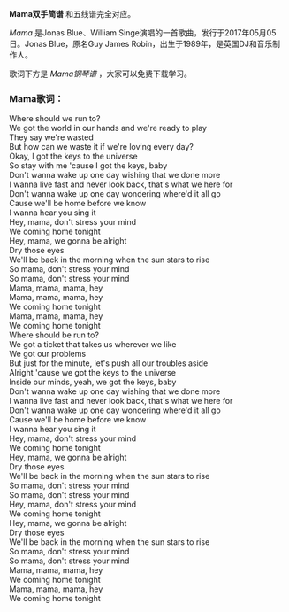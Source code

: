 

**Mama双手简谱** 和五线谱完全对应。

_Mama_ 是Jonas Blue、William Singe演唱的一首歌曲，发行于2017年05月05日。Jonas Blue，原名Guy James
Robin，出生于1989年，是英国DJ和音乐制作人。

歌词下方是 _Mama钢琴谱_ ，大家可以免费下载学习。

### Mama歌词：

Where should we run to?  
We got the world in our hands and we're ready to play  
They say we're wasted  
But how can we waste it if we're loving every day?  
Okay, I got the keys to the universe  
So stay with me 'cause I got the keys, baby  
Don't wanna wake up one day wishing that we done more  
I wanna live fast and never look back, that's what we here for  
Don't wanna wake up one day wondering where'd it all go  
Cause we'll be home before we know  
I wanna hear you sing it  
Hey, mama, don't stress your mind  
We coming home tonight  
Hey, mama, we gonna be alright  
Dry those eyes  
We'll be back in the morning when the sun stars to rise  
So mama, don't stress your mind  
So mama, don't stress your mind  
Mama, mama, mama, hey  
Mama, mama, mama, hey  
We coming home tonight  
Mama, mama, mama, hey  
We coming home tonight  
Where should be run to?  
We got a ticket that takes us wherever we like  
We got our problems  
But just for the minute, let's push all our troubles aside  
Alright 'cause we got the keys to the universe  
Inside our minds, yeah, we got the keys, baby  
Don't wanna wake up one day wishing that we done more  
I wanna live fast and never look back, that's what we here for  
Don't wanna wake up one day wondering where'd it all go  
Cause we'll be home before we know  
I wanna hear you sing it  
Hey, mama, don't stress your mind  
We coming home tonight  
Hey, mama, we gonna be alright  
Dry those eyes  
We'll be back in the morning when the sun stars to rise  
So mama, don't stress your mind  
So mama, don't stress your mind  
Hey, mama, don't stress your mind  
We coming home tonight  
Hey, mama, we gonna be alright  
Dry those eyes  
We'll be back in the morning when the sun stars to rise  
So mama, don't stress your mind  
So mama, don't stress your mind  
Mama, mama, mama, hey  
We coming home tonight  
Mama, mama, mama, hey  
We coming home tonight

